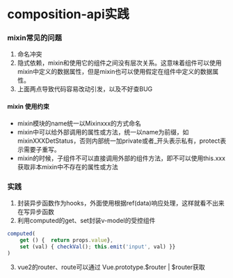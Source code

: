 # composition-api实践

### mixin常见的问题
1. 命名冲突
2. 隐式依赖，mixin和使用它的组件之间没有层次关系。这意味着组件可以使用mixin中定义的数据属性，但是mixin也可以使用假定在组件中定义的数据属性。
3. 上面两点导致代码容易改动引发，以及不好查BUG

#### mixin 使用约束
- mixin模块的name统一以Mixinxxx的方式命名
- mixin中可以给外部调用的属性或方法，统一以name为前缀，如mixinXXXDetStatus，否则内部统一加private或者_开头表示私有，protect表示需要子重写。
- mixin的时候，子组件不可以直接调用外部的组件方法，即不可以使用this.xxx获取非本mixin中不存在的属性或方法

### 实践

1. 封装异步函数作为hooks，外面使用根据ref(data)响应处理，这样就看不出来在写异步函数
2. 利用computed的get、set封装v-model的受控组件

```js
computed(
    get () {  return props.value}, 
    set (val) { checkVal(); this.emit('input', val) }}
)
```

3. vue2的router、route可以通过 Vue.prototype.$router | $router获取
